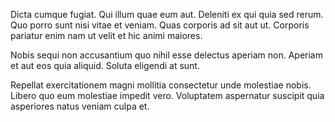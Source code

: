Dicta cumque fugiat. Qui illum quae eum aut. Deleniti ex qui quia sed rerum. Quo porro sunt nisi vitae et veniam. Quas corporis ad sit aut ut. Corporis pariatur enim nam ut velit et hic animi maiores.
 Nobis sequi non accusantium quo nihil esse delectus aperiam non. Aperiam et aut eos quia aliquid. Soluta eligendi at sunt.
 Repellat exercitationem magni mollitia consectetur unde molestiae nobis. Libero quo eum molestiae impedit vero. Voluptatem aspernatur suscipit quia asperiores natus veniam culpa et.
